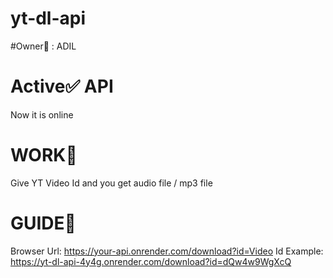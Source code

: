 # yt-dl-api
#Owner👑 : ADIL
# Active✅ API
Now it is online
# WORK🌌
Give YT Video Id and you get audio file / mp3 file
# GUIDE🚀
Browser Url: https://your-api.onrender.com/download?id=Video Id
Example: https://yt-dl-api-4y4g.onrender.com/download?id=dQw4w9WgXcQ
